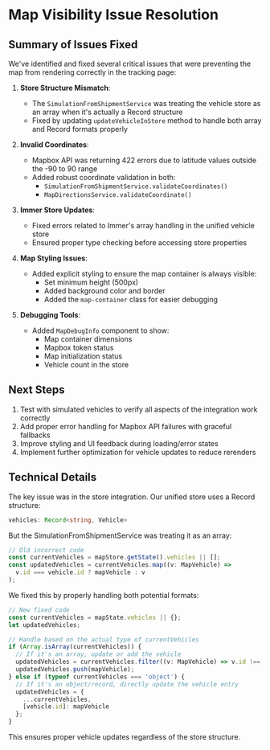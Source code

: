 # Map Visibility Issue Resolution

## Summary of Issues Fixed

We've identified and fixed several critical issues that were preventing the map from rendering correctly in the tracking page:

1. **Store Structure Mismatch**: 
   - The `SimulationFromShipmentService` was treating the vehicle store as an array when it's actually a Record structure
   - Fixed by updating `updateVehicleInStore` method to handle both array and Record formats properly

2. **Invalid Coordinates**:
   - Mapbox API was returning 422 errors due to latitude values outside the -90 to 90 range
   - Added robust coordinate validation in both:
     - `SimulationFromShipmentService.validateCoordinates()`
     - `MapDirectionsService.validateCoordinate()`

3. **Immer Store Updates**:
   - Fixed errors related to Immer's array handling in the unified vehicle store
   - Ensured proper type checking before accessing store properties

4. **Map Styling Issues**:
   - Added explicit styling to ensure the map container is always visible:
     - Set minimum height (500px)
     - Added background color and border
     - Added the `map-container` class for easier debugging

5. **Debugging Tools**:
   - Added `MapDebugInfo` component to show:
     - Map container dimensions
     - Mapbox token status
     - Map initialization status
     - Vehicle count in the store

## Next Steps

1. Test with simulated vehicles to verify all aspects of the integration work correctly
2. Add proper error handling for Mapbox API failures with graceful fallbacks
3. Improve styling and UI feedback during loading/error states
4. Implement further optimization for vehicle updates to reduce rerenders

## Technical Details

The key issue was in the store integration. Our unified store uses a Record structure:

```typescript
vehicles: Record<string, Vehicle>
```

But the SimulationFromShipmentService was treating it as an array:

```typescript
// Old incorrect code
const currentVehicles = mapStore.getState().vehicles || [];
const updatedVehicles = currentVehicles.map((v: MapVehicle) => 
  v.id === vehicle.id ? mapVehicle : v
);
```

We fixed this by properly handling both potential formats:

```typescript
// New fixed code
const currentVehicles = mapState.vehicles || {};
let updatedVehicles;

// Handle based on the actual type of currentVehicles
if (Array.isArray(currentVehicles)) {
  // If it's an array, update or add the vehicle
  updatedVehicles = currentVehicles.filter((v: MapVehicle) => v.id !== vehicle.id);
  updatedVehicles.push(mapVehicle);
} else if (typeof currentVehicles === 'object') {
  // If it's an object/record, directly update the vehicle entry
  updatedVehicles = {
    ...currentVehicles,
    [vehicle.id]: mapVehicle
  };
}
```

This ensures proper vehicle updates regardless of the store structure. 